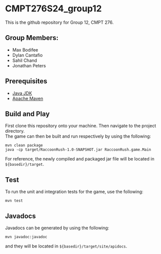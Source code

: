 # CMPT276S24_group12
This is the github repository for Group 12, CMPT 276.  

## Group Members:
- Max Bodifee
- Dylan Cantafio
- Sahil Chand
- Jonathan Peters

## Prerequisites 
- [Java JDK](https://www.oracle.com/java/technologies/downloads/)
- [Apache Maven](https://maven.apache.org/download.cgi)

## Build and Play
First clone this repository onto your machine. Then navigate to the project directory. <br>
The game can then be built and run respectively by using the following:
```
mvn clean package
java -cp target/RaccoonRush-1.0-SNAPSHOT.jar RaccoonRush.game.Main
```
For reference, the newly compiled and packaged jar file will be located in `${basedir}/target`.

## Test
To run the unit and integration tests for the game, use the following:
```
mvn test
```

## Javadocs
Javadocs can be generated by using the following: 
```
mvn javadoc:javadoc
```
and they will be located in `${basedir}/target/site/apidocs`.
